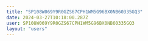 ```yaml
---
title: "SP108W069Y9R0GZS67CPH1WM5G96BX0NB60335GQ3"
date: 2024-03-27T10:18:00.287Z
user: SP108W069Y9R0GZS67CPH1WM5G96BX0NB60335GQ3
layout: "users"
---
```

    